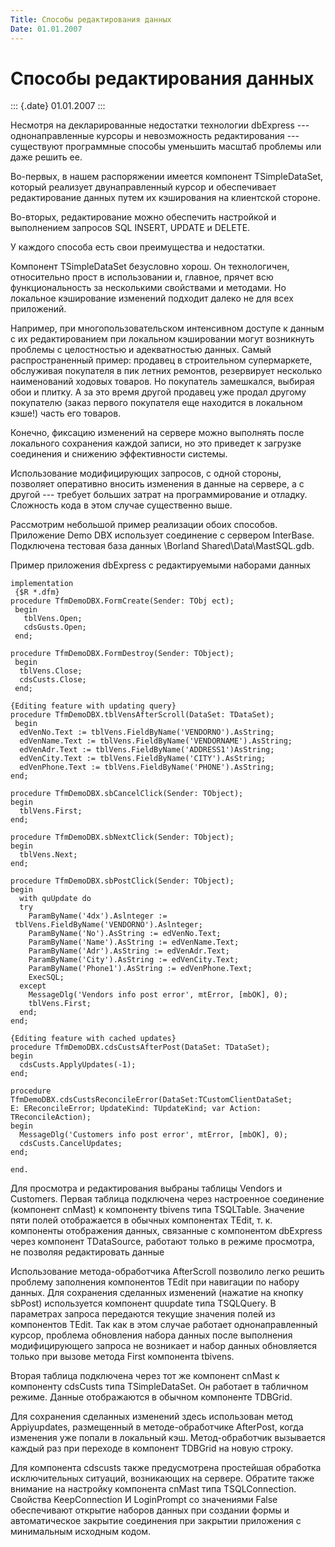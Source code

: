 ```yaml
---
Title: Способы редактирования данных
Date: 01.01.2007
---
```



Способы редактирования данных
=============================

::: {.date}
01.01.2007
:::

Несмотря на декларированные недостатки технологии dbExpress ---
однонаправленные курсоры и невозможность редактирования --- существуют
программные способы уменьшить масштаб проблемы или даже решить ее.

Во-первых, в нашем распоряжении имеется компонент TSimpleDataSet,
который реализует двунаправленный курсор и обеспечивает редактирование
данных путем их кэширования на клиентской стороне.

Во-вторых, редактирование можно обеспечить настройкой и выполнением
запросов SQL INSERT, UPDATE и DELETE.

У каждого способа есть свои преимущества и недостатки.

Компонент TSimpleDataSet безусловно хорош. Он технологичен, относительно
прост в использовании и, главное, прячет всю функциональность за
несколькими свойствами и методами. Но локальное кэширование изменений
подходит далеко не для всех приложений.

Например, при многопользовательском интенсивном доступе к данным с их
редактированием при локальном кэшировании могут возникнуть проблемы с
целостностью и адекватностью данных. Самый распространенный пример:
продавец в строительном супермаркете, обслуживая покупателя в пик летних
ремонтов, резервирует несколько наименований ходовых товаров. Но
покупатель замешкался, выбирая обои и плитку. А за это время другой
продавец уже продал другому покупателю (заказ первого покупателя еще
находится в локальном кэше!) часть его товаров.

Конечно, фиксацию изменений на сервере можно выполнять после локального
сохранения каждой записи, но это приведет к загрузке соединения и
снижению эффективности системы.

Использование модифицирующих запросов, с одной стороны, позволяет
оперативно вносить изменения в данные на сервере, а с другой --- требует
больших затрат на программирование и отладку. Сложность кода в этом
случае существенно выше.

Рассмотрим небольшой пример реализации обоих способов. Приложение Demo
DBX использует соединение с сервером InterBase. Подключена тестовая база
данных \\Borland Shared\\Data\\MastSQL.gdb.

Пример приложения dbExpress с редактируемыми наборами данных

    implementation 
     {$R *.dfm} 
    procedure TfmDemoDBX.FormCreate(Sender: TObj ect); 
     begin 
       tblVens.Open; 
       cdsGusts.Open; 
     end; 
     
    procedure TfmDemoDBX.FormDestroy(Sender: TObject); 
     begin 
      tblVens.Close; 
      cdsCusts.Close; 
     end; 
     
    {Editing feature with updating query} 
    procedure TfmDemoDBX.tblVensAfterScroll(DataSet: TDataSet); 
     begin 
      edVenNo.Text := tblVens.FieldByName('VENDORNO').AsString;  
      edVenName.Text := tblVens.FieldByName('VENDORNAME').AsString;   
      edVenAdr.Text := tblVens.FieldByName('ADDRESS1')AsString; 
      edVenCity.Text := tblVens.FieldByName('CITY').AsString;  
      edVenPhone.Text := tblVens.FieldByName('PHONE').AsString;  
    end; 
     
    procedure TfmDemoDBX.sbCancelClick(Sender: TObject); 
    begin 
      tblVens.First;  
    end; 
     
    procedure TfmDemoDBX.sbNextClick(Sender: TObject); 
    begin 
      tblVens.Next; 
    end; 
     
    procedure TfmDemoDBX.sbPostClick(Sender: TObject); 
    begin 
      with quUpdate do 
      try 
        ParamByName('4dx').Aslnteger :=
     tblVens.FieldByName('VENDORNO').Aslnteger;  
        ParamByName('No').AsString := edVenNo.Text;  
        ParamByName('Name').AsString := edVenName.Text; 
        ParamByName('Adr').AsString := edVenAdr.Text; 
        ParamByName('City').AsString := edVenCity.Text; 
        ParamByName('Phone1').AsString := edVenPhone.Text;  
        ExecSQL; 
      except 
        MessageDlg('Vendors info post error', mtError, [mbOK], 0); 
        tblVens.First; 
      end; 
    end; 
     
    {Editing feature with cached updates} 
    procedure TfmDemoDBX.cdsCustsAfterPost(DataSet: TDataSet); 
    begin 
      cdsCusts.ApplyUpdates(-1); 
    end; 
     
    procedure TfmDemoDBX.cdsCustsReconcileError(DataSet:TCustomClientDataSet; 
    E: EReconcileError; UpdateKind: TUpdateKind; var Action: TReconcileAction); 
    begin 
      MessageDlg('Customers info post error', mtError, [mbOK], 0); 
      cdsCusts.CancelUpdates; 
    end; 
     
    end. 

Для просмотра и редактирования выбраны таблицы Vendors и Customers.
Первая таблица подключена через настроенное соединение (компонент
cnMast) к компоненту tbivens типа TSQLTable. Значение пяти полей
отображается в обычных компонентах TEdit, т. к. компоненты отображения
данных, связанные с компонентом dbExpress через компонент TDataSource,
работают только в режиме просмотра, не позволяя редактировать данные

Использование метода-обработчика AfterScroll позволило легко решить
проблему заполнения компонентов TEdit при навигации по набору данных.
Для сохранения сделанных изменений (нажатие на кнопку sbPost)
используется компонент quupdate типа TSQLQuery. В параметрах запроса
передаются текущие значения полей из компонентов TEdit. Так как в этом
случае работает однонаправленный курсор, проблема обновления набора
данных после выполнения модифицирующего запроса не возникает и набор
данных обновляется только при вызове метода First компонента tbivens.

Вторая таблица подключена через тот же компонент cnMast к компоненту
cdsCusts типа TSimpleDataSet. Он работает в табличном режиме. Данные
отображаются в обычном компоненте TDBGrid.

Для сохранения сделанных изменений здесь использован метод Appiyupdates,
размещенный в методе-обработчике AfterPost, когда изменения уже попали в
локальный кэш. Метод-обработчик вызывается каждый раз при переходе в
компонент TDBGrid на новую строку.

Для компонента cdscusts также предусмотрена простейшая обработка
исключительных ситуаций, возникающих на сервере. Обратите также внимание
на настройку компонента cnMast типа TSQLConnection. Свойства
KeepConnection И LoginPrompt со значениями False обеспечивают открытие
наборов данных при создании формы и автоматическое закрытие соединения
при закрытии приложения с минимальным исходным кодом.
